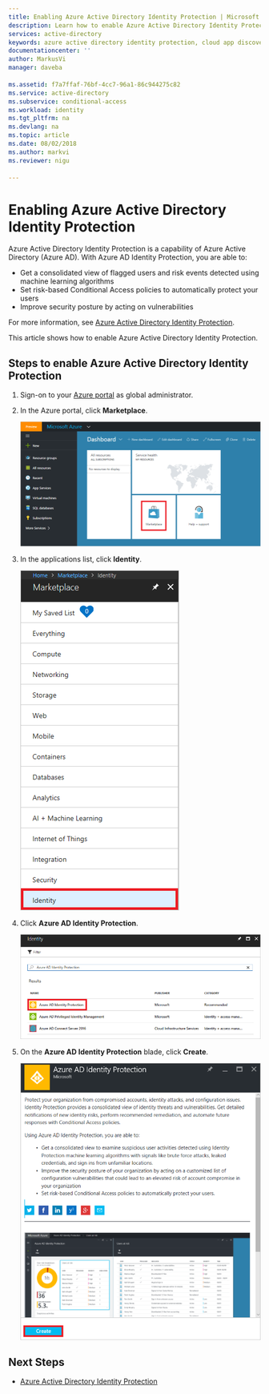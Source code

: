 ```yaml
---
title: Enabling Azure Active Directory Identity Protection | Microsoft Docs
description: Learn how to enable Azure Active Directory Identity Protection.
services: active-directory
keywords: azure active directory identity protection, cloud app discovery, managing applications, security, risk, risk level, vulnerability, security policy
documentationcenter: ''
author: MarkusVi
manager: daveba

ms.assetid: f7a7ffaf-76bf-4cc7-96a1-86c944275c82
ms.service: active-directory
ms.subservice: conditional-access
ms.workload: identity
ms.tgt_pltfrm: na
ms.devlang: na
ms.topic: article
ms.date: 08/02/2018
ms.author: markvi
ms.reviewer: nigu

---
```

# Enabling Azure Active Directory Identity Protection

Azure Active Directory Identity Protection is a capability of Azure Active Directory (Azure AD). With Azure AD Identity Protection, you are able to:

- Get a consolidated view of flagged users and risk events detected using machine learning algorithms
- Set risk-based Conditional Access policies to automatically protect your users
- Improve security posture by acting on vulnerabilities 

For more information, see [Azure Active Directory Identity Protection](../active-directory-identityprotection.md).

This article shows how to enable Azure Active Directory Identity Protection.

## Steps to enable Azure Active Directory Identity Protection

1. Sign-on to your [Azure portal](https://ms.portal.azure.com/) as global administrator. 

2. In the Azure portal, click **Marketplace**.
   
    ![Create](./media/enable/01.png "Create")

3. In the applications list, click **Identity**.
   
    ![Create](./media/enable/05.png "Create")

4. Click **Azure AD Identity Protection**.
   
    ![Create](./media/enable/06.png "Create")

5. On the **Azure AD Identity Protection** blade, click **Create**.
   
    ![Create](./media/enable/04.png "Create")

## Next Steps
* [Azure Active Directory Identity Protection](../active-directory-identityprotection.md)


